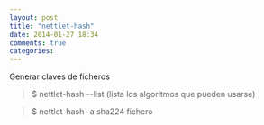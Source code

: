 ```yaml
---
layout: post
title: "nettlet-hash"
date: 2014-01-27 18:34
comments: true
categories: 
---
```

Generar claves de ficheros 

>$ nettlet-hash --list  (lista los algoritmos que pueden usarse) 

>$ nettlet-hash -a sha224 fichero 

